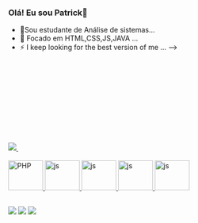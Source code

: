 ### Olá! Eu sou Patrick👋


- 🔭Sou estudante de Análise de sistemas...
- 🌱  Focado em HTML,CSS,JS,JAVA ...
- ⚡ I keep looking for the best version of me ...
-->
<div>
  <a href="https://github.com/patrickrodrigue">
    <img heigth="180em" src="https://github-readme-stats.vercel.app/api?username=patrickrodrigue&show_icons=true&theme=dark&include_all_commits=true&count_private=true">
    <img height="180em" src"https://github-readme-stats.vercel.app/api/top-langs/?username=patrickrodrigue&layout=compact&langs_count=16&theme=dark"/>
    </div>
    
  <div style="display: inline_block"><br>
    <img aling="center" alt="PHP" height="60" width="70" src="https://cdn.jsdelivr.net/gh/devicons/devicon/icons/java/java-original.svg" />
    <img aling="center" alt="js" height="60" width="70" src="https://cdn.jsdelivr.net/gh/devicons/devicon/icons/javascript/javascript-original.svg" />
    <img aling="center" alt="js" height="60" width="70" src="https://cdn.jsdelivr.net/gh/devicons/devicon/icons/html5/html5-original-wordmark.svg" />
     <img aling="center" alt="js" height="60" width="70" src="https://cdn.jsdelivr.net/gh/devicons/devicon/icons/css3/css3-original.svg" />
    <img aling="center" alt="js" height="60" width="70" src="https://cdn.jsdelivr.net/gh/devicons/devicon/icons/mysql/mysql-original.svg" />
  </div>
  
  ##
 <div>
   <a href="https://discord.com/users/973406810792943637" target="_blank"><img src="https://img.shields.io/badge/Discord-7289DA?style=for-the-badge&logo=discord&logoColor=white" target="_blank"></a> 
    <a href="[https://www.linkedin.com/in/patrick-rodrigues-de-oliveira-a78110251/](https://www.linkedin.com/in/patrick-rodrigues-de-oliveira-miranda-a78110251/)
    " target="_blank"><img src="https://img.shields.io/badge/-LinkedIn-%230077B5?style=for-the-badge&logo=linkedin&logoColor=white" target="_blank"></a> 
     <a href="https://www.instagram.com/patrickrodriguespr/" target="_blank"><img src="https://img.shields.io/badge/-Instagram-%23E4405F?style=for-the-badge&logo=instagram&logoColor=white" target="_blank"></a>
 </div>
          
 
  
          
